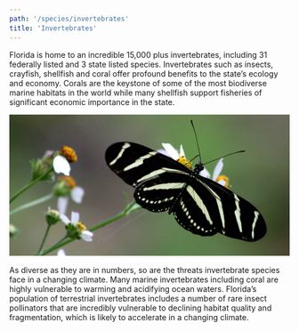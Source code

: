 ```yaml
---
path: '/species/invertebrates'
title: 'Invertebrates'
---
```


<content-header icon="invertebrates" title="Invertebrates">
</content-header>

Florida is home to an incredible 15,000 plus invertebrates, including 31 federally listed and 3 state listed species. Invertebrates such as insects, crayfish, shellfish and coral offer profound benefits to the state’s ecology and economy. Corals are the keystone of some of the most biodiverse marine habitats in the world while many shellfish support fisheries of significant economic importance in the state.

<!-- https://www.flickr.com/photos/bigcypressnps/32788402820/ -->

![Zebra Longwing](32788402820_e88ab85ec9_k.jpg 'Zebra Longwing.  Photo: NPS.')

As diverse as they are in numbers, so are the threats invertebrate species face in a changing climate. Many marine invertebrates including coral are highly vulnerable to warming and acidifying ocean waters. Florida’s population of terrestrial invertebrates includes a number of rare insect pollinators that are incredibly vulnerable to declining habitat quality and fragmentation, which is likely to accelerate in a changing climate.
